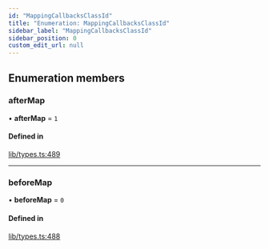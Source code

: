 ```yaml
---
id: "MappingCallbacksClassId"
title: "Enumeration: MappingCallbacksClassId"
sidebar_label: "MappingCallbacksClassId"
sidebar_position: 0
custom_edit_url: null
---
```


## Enumeration members

### afterMap

• **afterMap** = `1`

#### Defined in

[lib/types.ts:489](https://github.com/nartc/mapper/blob/f06bf24a/packages/core/src/lib/types.ts#L489)

___

### beforeMap

• **beforeMap** = `0`

#### Defined in

[lib/types.ts:488](https://github.com/nartc/mapper/blob/f06bf24a/packages/core/src/lib/types.ts#L488)
